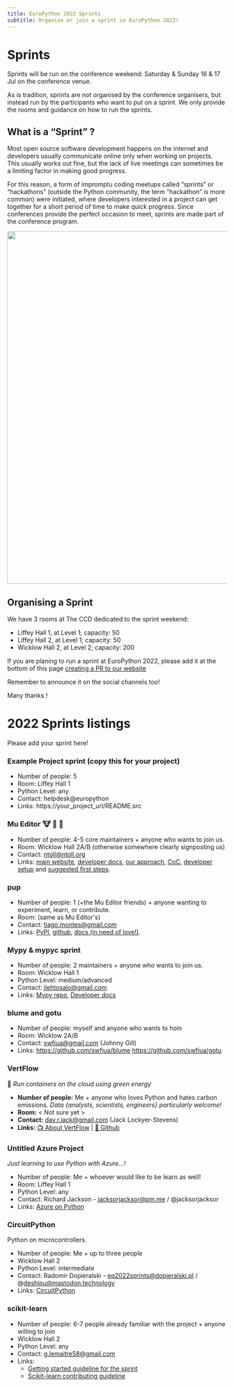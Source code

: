 ```yaml
---
title: EuroPython 2022 Sprints
subtitle: Organise or join a sprint in EuroPython 2022!
---
```

# Sprints #

Sprints will be run on the conference weekend: Saturday & Sunday 16 & 17 Jul on the conference venue.

As is tradition, sprints are not organised by the conference organisers, but instead run by the participants who want to put on a sprint. We only provide the rooms and guidance on how to run the sprints.


## What is a “Sprint” ?

Most open source software development happens on the internet and developers usually communicate online only when working on projects. This usually works out fine, but the lack of live meetings can sometimes be a limiting factor in making good progress.

For this reason, a form of impromptu coding meetups called “sprints” or “hackathons” (outside the Python community, the term “hackathon” is more common) were initiated, where developers interested in a project can get together for a short period of time to make quick progress. Since conferences provide the perfect occasion to meet, sprints are made part of the conference program.

<img src="/img/sprint_collection.png__2420x1619_q85_crop_subsampling-2_upscale.png" width="1210" height="808"   />


## Organising a Sprint

We have 3 rooms at The CCD dedicated to the sprint weekend:
- Liffey Hall 1, at Level 1; capacity: 50
- Liffey Hall 2, at Level 1; capacity: 50
- Wicklow Hall 2, at Level 2; capacity: 200

If you are planing to run a sprint at EuroPython 2022, please add it at the bottom of this page [creating a PR to our website](https://github.com/EuroPython/website/blob/main/data/pages-content/sprints.md)

Remember to announce it on the social channels too!

Many thanks !

# 2022 Sprints listings

<p> Please add your sprint here! </p>

### Example Project sprint (copy this for your project)

- Number of people: 5
- Room: Liffey Hall 1
- Python Level: any
- Contact: helpdesk@europython
- Links: https://your_project_url/README.src

### Mu Editor 🐮 🐍 🎉

- Number of people: 4-5 core maintainers + anyone who wants to join us.
- Room: Wicklow Hall 2A/B (otherwise somewhere clearly signposting us)
- Contact: ntoll@ntoll.org
- Links: [main website](https://codewith.mu), [developer docs](https://mu.readthedocs.io/en/latest/), [our approach](https://mu.readthedocs.io/en/latest/contributing.html), [CoC](https://mu.readthedocs.io/en/latest/code_of_conduct.html), [developer setup](https://mu.readthedocs.io/en/latest/setup.html) and [suggested first steps](https://mu.readthedocs.io/en/latest/first-steps.html).

### pup

- Number of people: 1 (+the Mu Editor friends) + anyone wanting to experiment, learn, or contribute.
- Room: (same as Mu Editor's)
- Contact: tiago.montes@gmail.com
- Links: [PyPI](https://pypi.org/project/pup/), [github](https://github.com/mu-editor/pup/), [docs (in need of love!)](https://pup.readthedocs.io/en/latest/).

### Mypy & mypyc sprint

- Number of people: 2 maintainers + anyone who wants to join us.
- Room: Wicklow Hall 1
- Python Level: medium/advanced
- Contact: jlehtosalo@gmail.com
- Links: [Mypy repo](https://github.com/python/mypy), [Developer docs](https://github.com/python/mypy/blob/master/CONTRIBUTING.md)

### blume and gotu

- Number of people: myself and anyone who wants to hoin
- Room:  Wicklow 2A/B
- Contact: swfiua@gmail.com (Johnny Gill)
- Links: https://github.com/swfiua/blume https://github.com/swfiua/gotu

### VertFlow
🌱 _Run containers on the cloud using green energy_
- **Number of people:** Me + anyone who loves Python and hates carbon emissions. _Data {analysts, scientists, engineers} particularly welcome!_
- **Room:**  < Not sure yet >
- **Contact:** day.r.jack@gmail.com (Jack Lockyer-Stevens)
- **Links:** [📺 About VertFlow](https://drive.google.com/file/d/1csuniWXVrOfDxJ1g1pFndpQWESf_uLin/view?usp=sharing) | [🐍 Github](https://github.com/ovotech/VertFlow)

### Untitled Azure Project

_Just learning to use Python with Azure...!_
- Number of people: Me + whoever would like to be learn as well!
- Room: Liffey Hall 1
- Python Level: any
- Contact: Richard Jackson - jacksorjacksor@pm.me / @jacksorjacksor
- Links: [Azure on Python](https://azure.microsoft.com/en-gb/develop/python)

### CircuitPython
Python on microcontrollers.
- Number of people: Me + up to three people
- Wicklow Hall 2
- Python Level: intermediate
- Contact: Radomir Dopieralski - ep2022sprints@dopieralski.pl / @deshipu@mastodon.technology
- Links: [CircuitPython](https://circuitpython.org)

### scikit-learn

- Number of people: 6-7 people already familiar with the project + anyone willing to join
- Wicklow Hall 2
- Python Level: any
- Contact: g.lemaitre58@gmail.com
- Links:
    - [Getting started guideline for the sprint](https://github.com/scikit-learn-inria-fondation/EuroPython22)
    - [Scikit-learn contributing guideline](https://scikit-learn.org/stable/developers/contributing.html)
